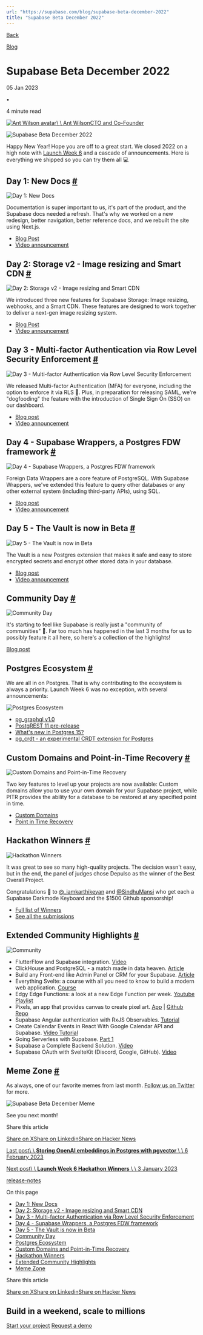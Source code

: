 ```yaml
---
url: "https://supabase.com/blog/supabase-beta-december-2022"
title: "Supabase Beta December 2022"
---
```


[Back](https://supabase.com/blog)

[Blog](https://supabase.com/blog)

# Supabase Beta December 2022

05 Jan 2023

•

4 minute read

[![Ant Wilson avatar](https://supabase.com/_next/image?url=https%3A%2F%2Fgithub.com%2Fawalias.png&w=96&q=75&dpl=dpl_7FY8EmFQ6G3YqautJ4Fvh1viLnvu)\\
\\
Ant WilsonCTO and Co-Founder](https://github.com/awalias)

![Supabase Beta December 2022](https://supabase.com/_next/image?url=%2Fimages%2Fblog%2F2023-01-05-december-beta-update%2Fmonthly-update-december2022.jpg&w=3840&q=100&dpl=dpl_7FY8EmFQ6G3YqautJ4Fvh1viLnvu)

Happy New Year! Hope you are off to a great start. We closed 2022 on a high note with [Launch Week 6](https://supabase.com/launch-week) and a cascade of announcements. Here is everything we shipped so you can try them all 💻

## Day 1: New Docs [\#](https://supabase.com/blog/supabase-beta-december-2022\#day-1-new-docs)

![Day 1: New Docs](https://supabase.com/_next/image?url=%2Fimages%2Fblog%2F2023-01-05-december-beta-update%2Fdocs.jpg&w=3840&q=75&dpl=dpl_7FY8EmFQ6G3YqautJ4Fvh1viLnvu)

Documentation is super important to us, it's part of the product, and the Supabase docs needed a refresh. That's why we worked on a new redesign, better navigation, better reference docs, and we rebuilt the site using Next.js.

- [Blog Post](https://supabase.com/blog/new-supabase-docs-built-with-nextjs)
- [Video announcement](https://www.youtube.com/watch?v=Q1Amk6iDlF8)

## Day 2: Storage v2 - Image resizing and Smart CDN [\#](https://supabase.com/blog/supabase-beta-december-2022\#day-2-storage-v2---image-resizing-and-smart-cdn)

![Day 2: Storage v2 - Image resizing and Smart CDN](https://supabase.com/_next/image?url=%2Fimages%2Fblog%2F2023-01-05-december-beta-update%2Fstorage-v2-image-rezising.jpg&w=3840&q=75&dpl=dpl_7FY8EmFQ6G3YqautJ4Fvh1viLnvu)

We introduced three new features for Supabase Storage: Image resizing, webhooks, and a Smart CDN. These features are designed to work together to deliver a next-gen image resizing system.

- [Blog Post](https://supabase.com/blog/storage-image-resizing-smart-cdn)
- [Video announcement](https://www.youtube.com/watch?v=NpEl20iuOtg)

## Day 3 - Multi-factor Authentication via Row Level Security Enforcement [\#](https://supabase.com/blog/supabase-beta-december-2022\#day-3---multi-factor-authentication-via-row-level-security-enforcement)

![Day 3 - Multi-factor Authentication via Row Level Security Enforcement](https://supabase.com/_next/image?url=%2Fimages%2Fblog%2F2023-01-05-december-beta-update%2Fmulti-factor-authentication.png&w=3840&q=75&dpl=dpl_7FY8EmFQ6G3YqautJ4Fvh1viLnvu)

We released Multi-factor Authentication (MFA) for everyone, including the option to enforce it via RLS 🔐. Plus, in preparation for releasing SAML, we're "dogfooding" the feature with the introduction of Single Sign On (SSO) on our dashboard.

- [Blog post](https://supabase.com/blog/mfa-auth-via-rls)
- [Video announcement](https://www.youtube.com/watch?v=He7LI2mv9v0)

## Day 4 - Supabase Wrappers, a Postgres FDW framework [\#](https://supabase.com/blog/supabase-beta-december-2022\#day-4---supabase-wrappers-a-postgres-fdw-framework)

![Day 4 - Supabase Wrappers, a Postgres FDW framework](https://supabase.com/_next/image?url=%2Fimages%2Fblog%2F2023-01-05-december-beta-update%2Fsupabase-wrappers.jpg&w=3840&q=75&dpl=dpl_7FY8EmFQ6G3YqautJ4Fvh1viLnvu)

Foreign Data Wrappers are a core feature of PostgreSQL. With Supabase Wrappers, we've extended this feature to query other databases or any other external system (including third-party APIs), using SQL.

- [Blog post](https://supabase.com/blog/postgres-foreign-data-wrappers-rust)
- [Video announcement](https://www.youtube.com/watch?v=QA2qC5F-4OU)

## Day 5 - The Vault is now in Beta [\#](https://supabase.com/blog/supabase-beta-december-2022\#day-5---the-vault-is-now-in-beta)

![Day 5 - The Vault is now in Beta](https://supabase.com/_next/image?url=%2Fimages%2Fblog%2F2023-01-05-december-beta-update%2Fvault.jpg&w=3840&q=75&dpl=dpl_7FY8EmFQ6G3YqautJ4Fvh1viLnvu)

The Vault is a new Postgres extension that makes it safe and easy to store encrypted secrets and encrypt other stored data in your database.

- [Blog post](https://supabase.com/blog/vault-now-in-beta)
- [Video announcement](https://www.youtube.com/watch?v=QHLPNDrdN2w)

## Community Day [\#](https://supabase.com/blog/supabase-beta-december-2022\#community-day)

![Community Day](https://supabase.com/_next/image?url=%2Fimages%2Fblog%2F2023-01-05-december-beta-update%2Fcommunity.jpg&w=3840&q=75&dpl=dpl_7FY8EmFQ6G3YqautJ4Fvh1viLnvu)

It's starting to feel like Supabase is really just a "community of communities" 🤗. Far too much has happened in the last 3 months for us to possibly feature it all here, so here's a collection of the highlights!

[Blog post](https://supabase.com/blog/launch-week-6-community-day)

## Postgres Ecosystem [\#](https://supabase.com/blog/supabase-beta-december-2022\#postgres-ecosystem)

We are all in on Postgres. That is why contributing to the ecosystem is always a priority. Launch Week 6 was no exception, with several announcements:

![Postgres Ecosystem](https://supabase.com/_next/image?url=%2Fimages%2Fblog%2F2023-01-05-december-beta-update%2Fpostgres-ecosystem.jpg&w=3840&q=75&dpl=dpl_7FY8EmFQ6G3YqautJ4Fvh1viLnvu)

- [pg\_graphql v1.0](https://supabase.com/blog/pg-graphql-v1)
- [PostgREST 11 pre-release](https://supabase.com/blog/postgrest-11-prerelease)
- [What's new in Postgres 15?](https://supabase.com/blog/new-in-postgres-15)
- [pg\_crdt - an experimental CRDT extension for Postgres](https://supabase.com/blog/postgres-crdt)

## Custom Domains and Point-in-Time Recovery [\#](https://supabase.com/blog/supabase-beta-december-2022\#custom-domains-and-point-in-time-recovery)

![Custom Domains and Point-in-Time Recovery](https://supabase.com/_next/image?url=%2Fimages%2Fblog%2F2023-01-05-december-beta-update%2Fcustom-domains-pitr.jpg&w=3840&q=75&dpl=dpl_7FY8EmFQ6G3YqautJ4Fvh1viLnvu)

Two key features to level up your projects are now available: Custom domains allow you to use your own domain for your Supabase project, while PITR provides the ability for a database to be restored at any specified point in time.

- [Custom Domains](https://supabase.com/blog/custom-domain-names)
- [Point in Time Recovery](https://supabase.com/blog/postgres-point-in-time-recovery)

## Hackathon Winners [\#](https://supabase.com/blog/supabase-beta-december-2022\#hackathon-winners)

![Hackathon Winners](https://supabase.com/_next/image?url=%2Fimages%2Fblog%2F2023-01-05-december-beta-update%2Flw-6-hackathon.jpg&w=3840&q=75&dpl=dpl_7FY8EmFQ6G3YqautJ4Fvh1viLnvu)

It was great to see so many high-quality projects. The decision wasn't easy, but in the end, the panel of judges chose Depulso as the winner of the Best Overall Project.

Congratulations 👏 to [@\_iamkarthikeyan](https://twitter.com/_iamkarthikeyan) and [@SindhuMansi](https://twitter.com/SindhuMansi) who get each a Supabase Darkmode Keyboard and the $1500 Github sponsorship!

- [Full list of Winners](https://supabase.com/blog/launch-week-6-hackathon-winners)
- [See all the submissions](https://www.madewithsupabase.com/launch-week-6)

## Extended Community Highlights [\#](https://supabase.com/blog/supabase-beta-december-2022\#extended-community-highlights)

![Community](https://supabase.com/_next/image?url=%2Fimages%2Fblog%2F2022-june%2Fcommunity.jpg&w=3840&q=75&dpl=dpl_7FY8EmFQ6G3YqautJ4Fvh1viLnvu)

- FlutterFlow and Supabase integration. [Video](https://www.youtube.com/watch?v=hw9Q-NjASbU)
- ClickHouse and PostgreSQL - a match made in data heaven. [Article](https://clickhouse.com/blog/migrating-data-between-clickhouse-postgres)
- Build any Front-end like Admin Panel or CRM for your Supabase. [Article](https://blog.jetadmin.io/how-to-build-any-front-end-such-as-admin-panel-or-crm-for-your-supabase-in-minutes/)
- Everything Svelte: a course with all you need to know to build a modern web application. [Course](https://www.everythingsvelte.com/)
- Edgy Edge Functions: a look at a new Edge Function per week. [Youtube Playlist](https://www.youtube.com/playlist?list=PL5S4mPUpp4OulD3olUW8Eq1IYKpUbk5Ob)
- Pixels, an app that provides canvas to create pixel art. [App](https://pixels.refine.dev/) \| [Github Repo](https://github.com/refinedev/refine/tree/next/examples/pixels)
- Supabase Angular authentication with RxJS Observables. [Tutorial](https://dev.to/kylerummens/supabase-angular-authentication-with-rxjs-observables-3d0f)
- Create Calendar Events in React With Google Calendar API and Supabase. [Video Tutorial](https://www.youtube.com/watch?v=tgcCl52EN84)
- Going Serverless with Supabase. [Part 1](https://dev.to/davepar/going-serverless-with-supabase-103h)
- Supabase a Complete Backend Solution. [Video](https://www.youtube.com/watch?v=Ve0qE55fw0Y)
- Supabase OAuth with SvelteKit (Discord, Google, GitHub). [Video](https://www.youtube.com/watch?v=KfezTtt2GsA)

## Meme Zone [\#](https://supabase.com/blog/supabase-beta-december-2022\#meme-zone)

As always, one of our favorite memes from last month. [Follow us on Twitter](https://twitter.com/supabase) for more.

![Supabase Beta December Meme](https://supabase.com/_next/image?url=%2Fimages%2Fblog%2F2023-01-05-december-beta-update%2Fbeta-update-december-meme.jpeg&w=3840&q=75&dpl=dpl_7FY8EmFQ6G3YqautJ4Fvh1viLnvu)

See you next month!

Share this article

[Share on X](https://twitter.com/intent/tweet?url=https%3A%2F%2Fsupabase.com%2Fblog%2Fsupabase-beta-december-2022&text=Supabase%20Beta%20December%202022)[Share on Linkedin](https://www.linkedin.com/shareArticle?url=https%3A%2F%2Fsupabase.com%2Fblog%2Fsupabase-beta-december-2022&text=Supabase%20Beta%20December%202022)[Share on Hacker News](https://news.ycombinator.com/submitlink?u=https%3A%2F%2Fsupabase.com%2Fblog%2Fsupabase-beta-december-2022&t=Supabase%20Beta%20December%202022)

[Last post\\
\\
**Storing OpenAI embeddings in Postgres with pgvector** \\
\\
6 February 2023](https://supabase.com/blog/openai-embeddings-postgres-vector)

[Next post\\
\\
**Launch Week 6 Hackathon Winners** \\
\\
3 January 2023](https://supabase.com/blog/launch-week-6-hackathon-winners)

[release-notes](https://supabase.com/blog/tags/release-notes)

On this page

- [Day 1: New Docs](https://supabase.com/blog/supabase-beta-december-2022#day-1-new-docs)
- [Day 2: Storage v2 - Image resizing and Smart CDN](https://supabase.com/blog/supabase-beta-december-2022#day-2-storage-v2---image-resizing-and-smart-cdn)
- [Day 3 - Multi-factor Authentication via Row Level Security Enforcement](https://supabase.com/blog/supabase-beta-december-2022#day-3---multi-factor-authentication-via-row-level-security-enforcement)
- [Day 4 - Supabase Wrappers, a Postgres FDW framework](https://supabase.com/blog/supabase-beta-december-2022#day-4---supabase-wrappers-a-postgres-fdw-framework)
- [Day 5 - The Vault is now in Beta](https://supabase.com/blog/supabase-beta-december-2022#day-5---the-vault-is-now-in-beta)
- [Community Day](https://supabase.com/blog/supabase-beta-december-2022#community-day)
- [Postgres Ecosystem](https://supabase.com/blog/supabase-beta-december-2022#postgres-ecosystem)
- [Custom Domains and Point-in-Time Recovery](https://supabase.com/blog/supabase-beta-december-2022#custom-domains-and-point-in-time-recovery)
- [Hackathon Winners](https://supabase.com/blog/supabase-beta-december-2022#hackathon-winners)
- [Extended Community Highlights](https://supabase.com/blog/supabase-beta-december-2022#extended-community-highlights)
- [Meme Zone](https://supabase.com/blog/supabase-beta-december-2022#meme-zone)

Share this article

[Share on X](https://twitter.com/intent/tweet?url=https%3A%2F%2Fsupabase.com%2Fblog%2Fsupabase-beta-december-2022&text=Supabase%20Beta%20December%202022)[Share on Linkedin](https://www.linkedin.com/shareArticle?url=https%3A%2F%2Fsupabase.com%2Fblog%2Fsupabase-beta-december-2022&text=Supabase%20Beta%20December%202022)[Share on Hacker News](https://news.ycombinator.com/submitlink?u=https%3A%2F%2Fsupabase.com%2Fblog%2Fsupabase-beta-december-2022&t=Supabase%20Beta%20December%202022)

## Build in a weekend, scale to millions

[Start your project](https://supabase.com/dashboard) [Request a demo](https://supabase.com/contact/sales)